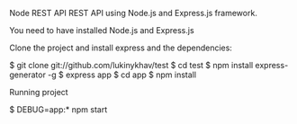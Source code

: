 Node REST API
REST API using Node.js and Express.js framework.

You need to have installed Node.js and Express.js

Clone the project and install express and the dependencies:

$ git clone git://github.com/lukinykhav/test
$ cd test
$ npm install express-generator -g
$ express app
$ cd app
$ npm install

Running project

$ DEBUG=app:* npm start
